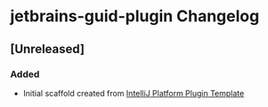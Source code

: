 <!-- Keep a Changelog guide -> https://keepachangelog.com -->

# jetbrains-guid-plugin Changelog

## [Unreleased]
### Added
- Initial scaffold created from [IntelliJ Platform Plugin Template](https://github.com/JetBrains/intellij-platform-plugin-template)
